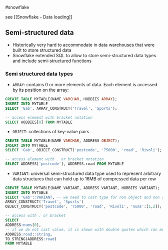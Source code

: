 #snowflake

see [[Snowflake - Data loading]]

## Semi-structured data

- Historically very hard to accommodate in data warehouses that were built to store structured data
- Snowflake extended SQL to allow to store semi-structured data types and include semi-structured functions

### Semi structured data types

- `ARRAY`: contains 0 or more elements of data. Each element is accessed by its position on the array:

```sql
CREATE TABLE MYTABLE(NAME VARCHAR, HOBBIES ARRAY);
INSERT INTO MYTABLE
SELECT 'Gab', ARRAY_CONSTRUCT('Travel', 'Sports');

-- access element with bracket notation
SELECT HOBBIES[0] FROM MYTABLE
```

- `OBJECT`: collections of key-value pairs

```sql
CREATE TABLE MYTABLE(NAME VARCHAR, ADDRESS OBJECT);
INSERT INTO MYTABLE
SELECT 'Gab', OBJECT_CONSTRUCT('postcode', '75000', 'road', 'Rivoli');

-- access element with . or bracket notation
SELECT ADDRESS['postcode'], ADDRESS.road FROM MYTABLE
```

- `VARIANT`: universal semi-structured data type used to represent arbitrary data structures that can hold up to 16MB of compressed data per row

```sql
CREATE TABLE MYTABLE(NAME VARIANT, ADDRESS VARIANT, HOBBIES VARIANT);
INSERT INTO MYTABLE
SELECT 'Gab'::VARIANT, -- we need to cast type for non object and non arrays
ARRAY_CONSTRUCT('Travel', 'Sports')
OBJECT_CONSTRUCT('postcode', '75000', 'road', 'Rivoli', 'nums':[1,2]);

-- access with : or bracket
SELECT
ADDRESS:nums[0],
-- if we do not cast value, it is shown with double quotes which can mess up joins
ADDRESS:road::string,
TO_STRING(ADDRESS:road)
FROM MYTABLE
```
